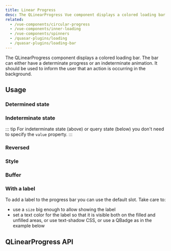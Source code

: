 ```yaml
---
title: Linear Progress
desc: The QLinearProgress Vue component displays a colored loading bar. The bar can either have a determinate progress or an indeterminate animation.
related:
  - /vue-components/circular-progress
  - /vue-components/inner-loading
  - /vue-components/spinners
  - /quasar-plugins/loading
  - /quasar-plugins/loading-bar
---
```


The QLinearProgress component displays a colored loading bar. The bar can either have a determinate progress or an indeterminate animation. It should be used to inform the user that an action is occurring in the background.

## Usage

### Determined state
<doc-example title="Determined state" file="QLinearProgress/Determinate" />

### Indeterminate state
<doc-example title="Indeterminate state" file="QLinearProgress/Indeterminate" />

::: tip
For indeterminate state (above) or query state (below) you don't need to specify the `value` property.
:::

<doc-example title="Query state" file="QLinearProgress/Query" />

### Reversed

<doc-example title="Reverse progress direction" file="QLinearProgress/Reverse" />

### Style

<doc-example title="Custom height" file="QLinearProgress/CustomHeight" />

<doc-example title="Standard sizes" file="QLinearProgress/StandardSizes" />

<doc-example title="Stripe" file="QLinearProgress/Stripe" />

<doc-example title="On a dark background" file="QLinearProgress/OnDarkBackground" dark />

### Buffer

<doc-example title="Buffer" file="QLinearProgress/Buffering" />

### With a label

To add a label to the progress bar you can use the default slot. Take care to:
  - use a `size` big enough to allow showing the label
  - set a text color for the label so that it is visible both on the filled and unfilled areas, or use text-shadow CSS, or use a QBadge as in the example below

<doc-example title="With a label" file="QLinearProgress/Label" />

## QLinearProgress API
<doc-api file="QLinearProgress" />

